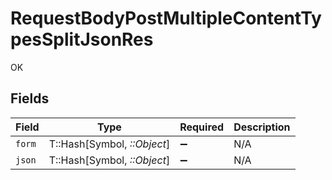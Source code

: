 # RequestBodyPostMultipleContentTypesSplitJsonRes

OK


## Fields

| Field                       | Type                        | Required                    | Description                 |
| --------------------------- | --------------------------- | --------------------------- | --------------------------- |
| `form`                      | T::Hash[Symbol, *::Object*] | :heavy_minus_sign:          | N/A                         |
| `json`                      | T::Hash[Symbol, *::Object*] | :heavy_minus_sign:          | N/A                         |